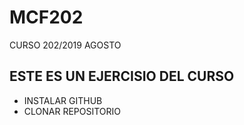 # MCF202
CURSO 202/2019 AGOSTO
## ESTE ES UN EJERCISIO DEL CURSO
+ INSTALAR GITHUB
+ CLONAR REPOSITORIO